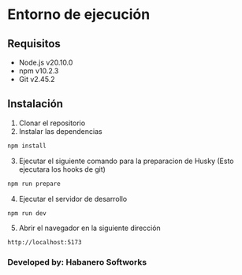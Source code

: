 # Entorno de ejecución

## Requisitos

- Node.js v20.10.0
- npm v10.2.3
- Git v2.45.2

## Instalación

1. Clonar el repositorio
2. Instalar las dependencias

```bash
npm install
```

3. Ejecutar el siguiente comando para la preparacion de Husky (Esto ejecutara los hooks de git)

```bash
npm run prepare
```

4. Ejecutar el servidor de desarrollo

```bash
npm run dev
```

5. Abrir el navegador en la siguiente dirección

```
http://localhost:5173
```

### Developed by: Habanero Softworks
